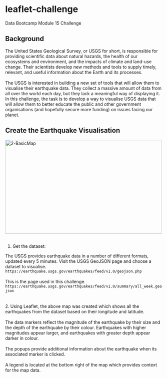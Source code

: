 # leaflet-challenge
Data Bootcamp Module 15 Challenge

## Background
The United States Geological Survey, or USGS for short, is responsible for providing scientific data about natural hazards, the health of our ecosystems and environment, and the impacts of climate and land-use change. Their scientists develop new methods and tools to supply timely, relevant, and useful information about the Earth and its processes.  
<br>
The USGS is interested in building a new set of tools that will allow them to visualise their earthquake data. They collect a massive amount of data from all over the world each day, but they lack a meaningful way of displaying it. In this challenge, the task is to develop a way to visualise USGS data that will allow them to better educate the public and other government organisations (and hopefully secure more funding) on issues facing our planet.  

## Create the Earthquake Visualisation

<img src= "https://static.bc-edx.com/data/dla-1-2/m15/lms/img/2-BasicMap.jpg" alt="2-BasicMap" width="500" height="300">  
<br>  
<br>  

1. Get the dataset:

The USGS provides earthquake data in a number of different formats, updated every 5 minutes. Visit the USGS GeoJSON page and choose a dataset to visualise. 
`https://earthquake.usgs.gov/earthquakes/feed/v1.0/geojson.php`  
<br>
This is the page used in this challenge.
`https://earthquake.usgs.gov/earthquakes/feed/v1.0/summary/all_week.geojson`  
<br>
<br>
2. Using Leaflet, the above map was created which shows all the earthquakes from the dataset based on their longitude and latitude.  
<br>
The data markers reflect the magnitude of the earthquake by their size and the depth of the earthquake by their colour. Earthquakes with higher magnitudes appear larger, and earthquakes with greater depth appear darker in colour.  
<br>
The popups provide additional information about the earthquake when its associated marker is clicked.  
<br>
A legend is located at the bottom right of the map which provides context for the map data.




